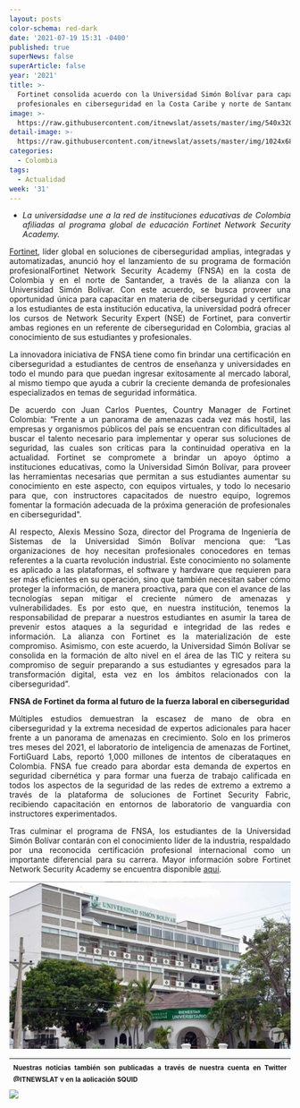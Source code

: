 ```yaml
---
layout: posts
color-schema: red-dark
date: '2021-07-19 15:31 -0400'
published: true
superNews: false
superArticle: false
year: '2021'
title: >-
  Fortinet consolida acuerdo con la Universidad Simón Bolívar para capacitar a
  profesionales en ciberseguridad en la Costa Caribe y norte de Santander
image: >-
  https://raw.githubusercontent.com/itnewslat/assets/master/img/540x320/Universidad-Simon-Bolivar-co-p.jpg
detail-image: >-
  https://raw.githubusercontent.com/itnewslat/assets/master/img/1024x680/Universidad-Simon-Bolivar-co-g.jpg
categories:
  - Colombia
tags:
  - Actualidad
week: '31'
---
```

<ul style="list-style-type: disc; text-align: justify;">
	<li><em>La universidad</em><em>se une a la red de instituciones educativas de Colombia afiliadas al programa global de educación Fortinet Network Security Academy.</em></li>
</ul>
<p style="text-align: justify;"><a href="https://www.fortinet.com/?utm_source=news%20release&amp;utm_campaign=2018-q3-boilerplate-to-web">Fortinet</a>, líder global en soluciones de ciberseguridad amplias, integradas y automatizadas, anunció hoy el lanzamiento de su programa de formación profesionalFortinet Network Security Academy (FNSA) en la costa de Colombia y en el norte de Santander, a través de la alianza con la Universidad Simón Bolívar. Con este acuerdo, se busca proveer una oportunidad única para capacitar en materia de ciberseguridad y certificar a los estudiantes de esta institución educativa, la universidad podrá ofrecer los cursos de Network Security Expert (NSE) de Fortinet, para convertir ambas regiones en un referente de ciberseguridad en Colombia, gracias al conocimiento de sus estudiantes y profesionales.</p>
<p style="text-align: justify;">La innovadora iniciativa de FNSA tiene como fin brindar una certificación en ciberseguridad a estudiantes de centros de enseñanza y universidades en todo el mundo para que puedan ingresar exitosamente al mercado laboral, al mismo tiempo que ayuda a cubrir la creciente demanda de profesionales especializados en temas de seguridad informática.</p>
<p style="text-align: justify;">De acuerdo con Juan Carlos Puentes, Country Manager de Fortinet Colombia: “Frente a un panorama de amenazas cada vez más hostil, las empresas y organismos públicos del país se encuentran con dificultades al buscar el talento necesario para implementar y operar sus soluciones de seguridad, las cuales son críticas para la continuidad operativa en la actualidad. Fortinet se compromete a brindar un apoyo óptimo a instituciones educativas, como la Universidad Simón Bolívar, para proveer las herramientas necesarias que permitan a sus estudiantes aumentar su conocimiento en este aspecto, con equipos virtuales, y todo lo necesario para que, con instructores capacitados de nuestro equipo, logremos fomentar la formación adecuada de la próxima generación de profesionales en ciberseguridad".</p>
<p style="text-align: justify;">Al respecto, Alexis Messino Soza, director del Programa de Ingeniería de Sistemas de la Universidad Simón Bolívar menciona que: “Las organizaciones de hoy necesitan profesionales conocedores en temas referentes a la cuarta revolución industrial. Este conocimiento no solamente es aplicado a las plataformas, el software y hardware que requieren para ser más eficientes en su operación, sino que también necesitan saber cómo proteger la información, de manera proactiva, para que con el avance de las tecnologías sepan mitigar el creciente número de amenazas y vulnerabilidades. Es por esto que, en nuestra institución, tenemos la responsabilidad de preparar a nuestros estudiantes en asumir la tarea de prevenir estos ataques a la seguridad e integridad de las redes e información. La alianza con Fortinet es la materialización de este compromiso. Asimismo, con este acuerdo, la Universidad Simón Bolívar se consolida en la formación de alto nivel en el área de las TIC y reitera su compromiso de seguir preparando a sus estudiantes y egresados para la transformación digital, esta vez en los ámbitos relacionados con la ciberseguridad”.</p>
<p style="text-align: justify;"><strong>FNSA de Fortinet da forma al futuro de la fuerza laboral en ciberseguridad</strong></p>
<p style="text-align: justify;">Múltiples estudios demuestran la escasez de mano de obra en ciberseguridad y la extrema necesidad de expertos adicionales para hacer frente a un panorama de amenazas en crecimiento. Solo en los primeros tres meses del 2021, el laboratorio de inteligencia de amenazas de Fortinet, FortiGuard Labs, reportó 1,000 millones de intentos de ciberataques en Colombia. FNSA fue creado para abordar esta demanda de expertos en seguridad cibernética y para formar una fuerza de trabajo calificada en todos los aspectos de la seguridad de las redes de extremo a extremo a través de la plataforma de soluciones de Fortinet Security Fabric, recibiendo capacitación en entornos de laboratorio de vanguardia con instructores experimentados.</p>
<p style="text-align: justify;">Tras culminar el programa de FNSA, los estudiantes de la Universidad Simón Bolívar contarán con el conocimiento líder de la industria, respaldado por una reconocida certificación profesional internacional como un importante diferencial para su carrera. Mayor información sobre Fortinet Network Security Academy se encuentra disponible <a href="https://www.fortinet.com/support-and-training/training/fortinet-network-security-academy.html">aquí</a>.</p>

![](https://raw.githubusercontent.com/itnewslat/assets/master/img/540x320/Universidad-Simon-Bolivar-co-p.jpg)

<table style="height: 42px;" width="569">
<tbody>
<tr>
<td style="text-align: justify;"><sub><strong>Nuestras noticias también son publicadas a través de nuestra cuenta en Twitter <a href="https://twitter.com/itnewslat?lang=es">@ITNEWSLAT</a> y en la aplicación <a href="https://squidapp.co/en/">SQUID</a></strong></sub></td>
</tr>
</tbody>
</table>

<img src="https://tracker.metricool.com/c3po.jpg?hash=56f88a41e39ab42c063cc51676587a04"/>
